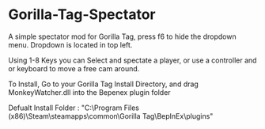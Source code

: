 # Gorilla-Tag-Spectator
A simple spectator mod for Gorilla Tag, press f6 to hide the dropdown menu. Dropdown is located in top left.

Using 1-8 Keys you can Select and spectate a player, or use a controller and or keyboard to move a free cam around.

To Install, Go to your Gorilla Tag Install Directory, and drag MonkeyWatcher.dll into the Bepenex plugin folder 

Defualt Install Folder : "C:\Program Files (x86)\Steam\steamapps\common\Gorilla Tag\BepInEx\plugins"
